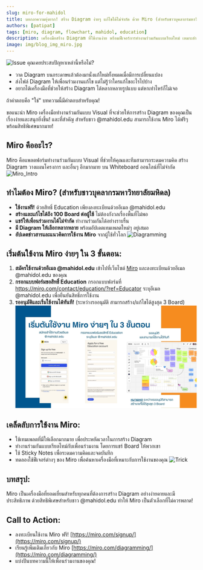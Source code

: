 ```yaml
---
slug: miro-for-mahidol
title: บอกลาความยุ่งยาก! สร้าง Diagram ง่ายๆ แก้ไขได้ไม่จำกัด ด้วย Miro (สำหรับชาวบุคลากรมหาวิทยาลัยมหิดล)
authors: [patipat]
tags: [miro, diagram, flowchart, mahidol, education]
description: เครื่องมือสร้าง Diagram ที่ใช้งานง่าย พร้อมฟีเจอร์การทำงานร่วมกันแบบเรียลไทม์ เหมาะสำหรับนักศึกษาและบุคลากร มหาวิทยาลัยมหิดล ที่ต้องการเพิ่มประสิทธิภาพการทำงาน
image: img/blog_img_miro.jpg
---
```

![Issue](https://images.unsplash.com/photo-1516534775068-ba3e7458af70?q=80&w=2670&auto=format&fit=crop&ixlib=rb-4.0.3&ixid=M3wxMjA3fDB8MHxwaG90by1wYWdlfHx8fGVufDB8fHx8fA%3D%3D)
คุณเคยประสบปัญหาเหล่านี้หรือไม่?

* วาด Diagram บนกระดาษแล้วต้องมานั่งแก้ใหม่ทั้งหมดเมื่อมีการเปลี่ยนแปลง
* ส่งไฟล์ Diagram ให้เพื่อนร่วมงานแก้ไข แต่ไม่รู้ว่าใครแก้ไขอะไรไปบ้าง
* อยากได้เครื่องมือที่ช่วยให้สร้าง Diagram ได้หลากหลายรูปแบบ แต่หาเท่าไหร่ก็ไม่เจอ

ถ้าคำตอบคือ "ใช่" บทความนี้มีคำตอบสำหรับคุณ!

ขอแนะนำ Miro เครื่องมือทำงานร่วมกันแบบ Visual ที่จะช่วยให้การสร้าง Diagram ของคุณเป็นเรื่องง่ายและสนุกยิ่งขึ้น! และที่สำคัญ สำหรับชาว @mahidol.edu สามารถใช้งาน Miro ได้ฟรีๆ พร้อมสิทธิพิเศษมากมาย!

## Miro คืออะไร?

Miro คือแพลตฟอร์มทำงานร่วมกันแบบ Visual ที่ช่วยให้คุณและทีมสามารถระดมความคิด สร้าง Diagram วางแผนโครงการ และอื่นๆ อีกมากมาย บน Whiteboard ออนไลน์ที่ไม่จำกัด
![Miro_Intro](https://images.ctfassets.net/w6r2i5d8q73s/4zPT7YclGcvSsOvIKXOmby/d2b2fdd635b16ff8a6971375f359fb13/about-miro_01_leading-visual-collaboration-platform_product-image_EN_1120x660.png)
## ทำไมต้อง Miro? (สำหรับชาวบุคลากรมหาวิทยาลัยมหิดล)

* **ใช้งานฟรี!** ด้วยสิทธิ์ Education เพียงลงทะเบียนด้วยอีเมล @mahidol.edu
* **สร้างและแก้ไขได้ถึง 100 Board ต่อผู้ใช้** ไม่ต้องกังวลเรื่องพื้นที่ไม่พอ
* **แชร์ให้เพื่อนร่วมงานได้ไม่จำกัด** ทำงานร่วมกันได้อย่างราบรื่น
* **มี Diagram ให้เลือกหลากหลาย** พร้อมอัปเดตเทมเพลตใหม่ๆ อยู่เสมอ
* **อัปเดตข่าวสารและแนวคิดการใช้งาน Miro** จากผู้ใช้ทั่วโลก
![Diagramming](https://framerusercontent.com/images/bzRVMrt8Br4fk3FKa3gwYIYPwA.png)
## เริ่มต้นใช้งาน Miro ง่ายๆ ใน 3 ขั้นตอน:

1.  **สมัครใช้งานด้วยอีเมล @mahidol.edu** เข้าไปที่เว็บไซต์ [Miro](https://miro.com/) และลงทะเบียนด้วยอีเมล @mahidol.edu ของคุณ
2.  **กรอกแบบฟอร์มขอสิทธิ์ Education** กรอกแบบฟอร์มที่ https://miro.com/contact/education/?ref=Educator ระบุอีเมล @mahidol.edu เพื่อยืนยันสิทธิ์การใช้งาน
3.  **รออนุมัติและเริ่มใช้งานได้ทันที!** (ระหว่างรออนุมัติ สามารถสร้าง/แก้ไขได้สูงสุด 3 Board)
![How_to_verify](./miro/4.jpg)

## เคล็ดลับการใช้งาน Miro:

* ใช้เทมเพลตที่มีให้เลือกมากมาย เพื่อประหยัดเวลาในการสร้าง Diagram
* ทำงานร่วมกันแบบเรียลไทม์กับเพื่อนร่วมงาน โดยการแชร์ Board ให้พวกเขา
* ใช้ Sticky Notes เพื่อระดมความคิดและจดบันทึก
* ทดลองใช้ฟีเจอร์ต่างๆ ของ Miro เพื่อค้นหาเครื่องมือที่เหมาะกับการใช้งานของคุณ
![Trick](https://images.ctfassets.net/w6r2i5d8q73s/2dj8V7M4KqXJKTdNrjtpmG/82ca78458e60cf6f97034b4abd6f74d4/process-mapping_product-image_02_EN_standard_3_2.png?fm=webp&q=75)

## บทสรุป:

Miro เป็นเครื่องมือที่ยอดเยี่ยมสำหรับทุกคนที่ต้องการสร้าง Diagram อย่างง่ายดายและมีประสิทธิภาพ ด้วยสิทธิพิเศษสำหรับชาว @mahidol.edu ทำให้ Miro เป็นตัวเลือกที่ไม่ควรพลาด!

## Call to Action:

* ลงทะเบียนใช้งาน Miro ฟรี! [https://miro.com/signup/](https://miro.com/signup/)
* เรียนรู้เพิ่มเติมเกี่ยวกับ Miro [https://miro.com/diagramming/](https://miro.com/diagramming/)
* แบ่งปันบทความนี้ให้เพื่อนร่วมงานของคุณ!